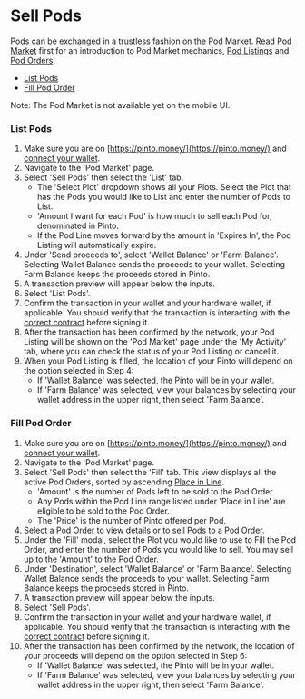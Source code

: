 # Sell Pods

Pods can be exchanged in a trustless fashion on the Pod Market. Read [Pod Market](../../farm/toolshed/pod-market.md) first for an introduction to Pod Market mechanics, [Pod Listings](../../resources/glossary.md#pod-listing) and [Pod Orders](../../resources/glossary.md#pod-order).

* [List Pods](sell-pods.md#list-pods)
* [Fill Pod Order](sell-pods.md#fill-pod-order)

Note: The Pod Market is not available yet on the mobile UI.

### List Pods <a href="#list-pods" id="list-pods"></a>

1. Make sure you are on [https://pinto.money/](https://pinto.money/) and [connect your wallet](../getting-started/connect-to-pinto.md).
2. Navigate to the 'Pod Market' page.
3. Select 'Sell Pods' then select the 'List' tab.
   * The 'Select Plot' dropdown shows all your Plots. Select the Plot that has the Pods you would like to List and enter the number of Pods to List.
   * 'Amount I want for each Pod' is how much to sell each Pod for, denominated in Pinto.
   * If the Pod Line moves forward by the amount in 'Expires In', the Pod Listing will automatically expire.
4. Under 'Send proceeds to', select 'Wallet Balance' or 'Farm Balance'. Selecting Wallet Balance sends the proceeds to your wallet. Selecting Farm Balance keeps the proceeds stored in Pinto.
5. A transaction preview will appear below the inputs.
6. Select 'List Pods'.
7. Confirm the transaction in your wallet and your hardware wallet, if applicable. You should verify that the transaction is interacting with the [correct contract](../../resources/contracts.md) before signing it.
8. After the transaction has been confirmed by the network, your Pod Listing will be shown on the 'Pod Market' page under the 'My Activity' tab, where you can check the status of your Pod Listing or cancel it.
9. When your Pod Listing is filled, the location of your Pinto will depend on the option selected in Step 4:
   * If 'Wallet Balance' was selected, the Pinto will be in your wallet.
   * If 'Farm Balance' was selected, view your balances by selecting your wallet address in the upper right, then select 'Farm Balance'.

### Fill Pod Order <a href="#fill-pod-order" id="fill-pod-order"></a>

1. Make sure you are on [https://pinto.money/](https://pinto.money/) and [connect your wallet](../getting-started/connect-to-pinto.md).
2. Navigate to the 'Pod Market' page.
3. Select 'Sell Pods' then select the 'Fill' tab. This view displays all the active Pod Orders, sorted by ascending [Place in Line](../../resources/glossary.md#pod-line).
   * 'Amount' is the number of Pods left to be sold to the Pod Order.
   * Any Pods within the Pod Line range listed under 'Place in Line' are eligible to be sold to the Pod Order.
   * The 'Price' is the number of Pinto offered per Pod.
4. Select a Pod Order to view details or to sell Pods to a Pod Order.
5. Under the 'Fill' modal, select the Plot you would like to use to Fill the Pod Order, and enter the number of Pods you would like to sell. You may sell up to the 'Amount' to the Pod Order.
6. Under 'Destination', select 'Wallet Balance' or 'Farm Balance'. Selecting Wallet Balance sends the proceeds to your wallet. Selecting Farm Balance keeps the proceeds stored in Pinto.
7. A transaction preview will appear below the inputs.
8. Select 'Sell Pods'.
9. Confirm the transaction in your wallet and your hardware wallet, if applicable. You should verify that the transaction is interacting with the [correct contract](../../resources/contracts.md) before signing it.
10. After the transaction has been confirmed by the network, the location of your proceeds will depend on the option selected in Step 6:
    * If 'Wallet Balance' was selected, the Pinto will be in your wallet.
    * If 'Farm Balance' was selected, view your balances by selecting your wallet address in the upper right, then select 'Farm Balance'.
